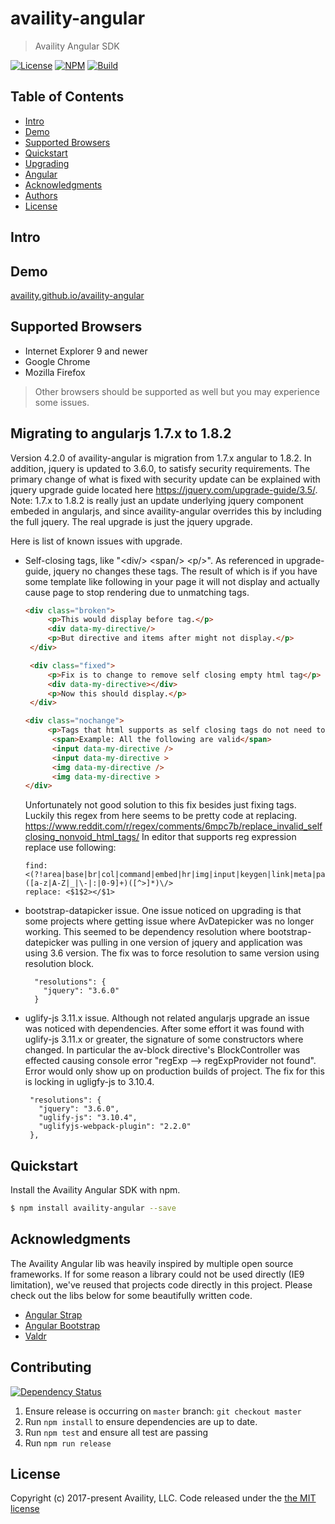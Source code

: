 # availity-angular

> Availity Angular SDK

[![License](https://img.shields.io/badge/license-MIT-blue.svg?style=flat-square&label=license)](http://opensource.org/licenses/MIT)
[![NPM](http://img.shields.io/npm/v/availity-angular.svg?style=flat-square&label=npm)](https://npmjs.org/package/availity-angular)
[![Build](https://img.shields.io/travis/Availity/availity-angular.svg?style=flat-square&label=build)](https://travis-ci.org/Availity/availity-angular)

## Table of Contents

* [Intro](#intro)
* [Demo](#demo)
* [Supported Browsers](#supported-browsers)
* [Quickstart](#quickstart)
* [Upgrading](#upgrading)
* [Angular](#angular)
* [Acknowledgments](#acknowledgments)
* [Authors](#authors)
* [License](#license)

## Intro

## Demo

[availity.github.io/availity-angular](http://availity.github.io/availity-angular/)

## Supported Browsers

* Internet Explorer 9 and newer
* Google Chrome
* Mozilla Firefox

> Other browsers should be supported as well but you may experience some issues.


## <a name="angularjs18"></a> Migrating to angularjs 1.7.x to 1.8.2

Version 4.2.0 of availity-angular is migration from 1.7.x angular to 1.8.2. In addition, jquery is updated to 3.6.0, to
satisfy security requirements. The primary change of what is fixed with security update can be explained with jquery
upgrade guide located here https://jquery.com/upgrade-guide/3.5/.  
Note: 1.7.x to 1.8.2 is really just an update underlying jquery component embeded in angularjs, and since
availity-angular overrides this by including the full jquery. The real upgrade is just the jquery upgrade.

Here is list of known issues with upgrade.

* Self-closing tags, like "\<div/> \<span/> \<p/>". As referenced in upgrade-guide, jquery no changes these tags. The
  result of which is if you have some template like following in your page it will not display and actually cause page
  to stop rendering due to unmatching tags.
   ```html 
   <div class="broken">
        <p>This would display before tag.</p>
        <div data-my-directive/> 
        <p>But directive and items after might not display.</p>
    </div>

    <div class="fixed">
        <p>Fix is to change to remove self closing empty html tag</p>
        <div data-my-directive></div> 
        <p>Now this should display.</p>
    </div>

   <div class="nochange">
        <p>Tags that html supports as self closing tags do not need to change since they are not effected.</p> 
         <span>Example: All the following are valid</span>
         <input data-my-directive />
         <input data-my-directive >
         <img data-my-directive />
         <img data-my-directive >
   </div>
   ```

  Unfortunately not good solution to this fix besides just fixing tags. Luckily this regex from here seems to be pretty code at replacing.
  https://www.reddit.com/r/regex/comments/6mpc7b/replace_invalid_selfclosing_nonvoid_html_tags/
  In editor that supports reg expression replace use following:
  ```text
  find: <(?!area|base|br|col|command|embed|hr|img|input|keygen|link|meta|param|source|track|wbr)([a-z|A-Z|_|\-|:|0-9]+)([^>]*)\/>
  replace: <$1$2></$1>
   ```

* bootstrap-datapicker issue. One issue noticed on upgrading is that some projects where getting issue where
  AvDatepicker was no longer working. This seemed to be dependency resolution where bootstrap-datepicker was pulling in
  one version of jquery and application was using 3.6 version. The fix was to force resolution to same version using
  resolution block.
  ```
    "resolutions": {
      "jquery": "3.6.0"
    }
  ```

* uglify-js 3.11.x issue. Although not related angularjs upgrade an issue was noticed with dependencies. After some
  effort it was found with uglify-js 3.11.x or greater, the signature of some constructors where changed. In particular
  the av-block directive's BlockController was effected causing console error "regExp --> regExpProvider not found".
  Error would only show up on production builds of project. The fix for this is locking in ugligfy-js to 3.10.4.
  ```
   "resolutions": {
     "jquery": "3.6.0",
     "uglify-js": "3.10.4",
     "uglifyjs-webpack-plugin": "2.2.0"
   },
   ```

## Quickstart

Install the Availity Angular SDK with npm.

```bash
$ npm install availity-angular --save
```

## Acknowledgments

The Availity Angular lib was heavily inspired by multiple open source frameworks. If for some reason a library could not
be used directly (IE9 limitation), we've reused that projects code directly in this project. Please check out the libs
below for some beautifully written code.

+ [Angular Strap](https://github.com/mgcrea/angular-strap)
+ [Angular Bootstrap](https://github.com/angular-ui/bootstrap)
+ [Valdr](https://github.com/netceteragroup/valdr)

## Contributing

[![Dependency Status](https://img.shields.io/david/dev/Availity/availity-angular.svg?style=flat-square)](https://david-dm.org/Availity/availity-angular)

1. Ensure release is occurring on `master` branch: `git checkout master`
1. Run `npm install` to ensure dependencies are up to date.
1. Run `npm test` and ensure all test are passing
1. Run `npm run release`

## License

Copyright (c) 2017-present Availity, LLC. Code released under the [the MIT license](LICENSE)
